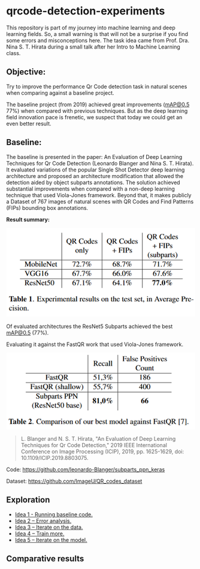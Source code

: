 # qrcode-detection-experiments

This repository is part of my journey into machine learning and deep learning fields. So, a small warning is that will not be a surprise if you find some errors and misconceptions here.
The task idea came from Prof. Dra. Nina S. T. Hirata during a small talk after her Intro to Machine Learning class.

## Objective:
Try to improve the performance Qr Code detection task in natural scenes when comparing against a baseline project.

The baseline project (from 2019) achieved great improvements (mAP@0.5 77%) when compared with previous techniques. But as the deep learning field innovation pace is frenetic, we suspect that today we could get an even better result.


## Baseline:
The baseline is presented in the paper: An Evaluation of Deep Learning Techniques for Qr Code Detection (Leonardo Blanger and Nina S. T. Hirata). It evaluated variations of the popular Single Shot Detector deep learning architecture and proposed an architecture modification that allowed the detection aided by object subparts annotations. The solution achieved substantial improvements when compared with a non-deep learning technique that used Viola-Jones framework. Beyond that, it makes publicly a Dataset of 767 images of natural scenes with QR Codes and Find Patterns (FIPs) bounding box annotations.

**Result summary:**

![Table 1. Experimental results on the test set, in Average Precision.](/report/imgs/readme_001.png "Table 1. Experimental results on the test set, in Average Precision.")

Of evaluated architectures the ResNet5 Subparts achieved the best mAP@0.5 (77%).

Evaluating it against the FastQR work that used Viola-Jones framework.

![Table 2. Comparison against FastQR.](/report/imgs/readme_002.png "Table 2 Comparison against FastQR.")


> L. Blanger and N. S. T. Hirata, "An Evaluation of Deep Learning Techniques for Qr Code Detection," 2019 IEEE International Conference on Image Processing (ICIP), 2019, pp. 1625-1629, doi: 10.1109/ICIP.2019.8803075.

Code: https://github.com/leonardo-Blanger/subparts_ppn_keras

Dataset: https://github.com/ImageU/QR_codes_dataset


## Exploration

- [Idea 1 - Running baseline code.](/report/01-runningbaseline.md)
- [Idea 2 – Error analysis.](/report/02-erroranalysis.md)
- [Idea 3 – Iterate on the data.](/report/03-iterateondata.md)
- [Idea 4 – Train more.](/report/04-moretraining)
- [Idea 5 – Iterate on the model.](/report/05-iterateonmodel.md)


## Comparative results




